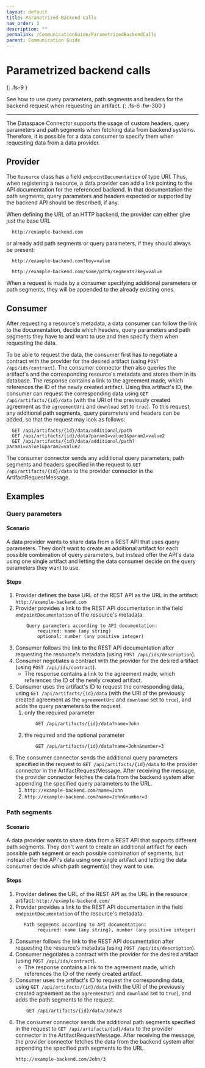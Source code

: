 ```yaml
---
layout: default
title: Parametrized Backend Calls
nav_order: 3
description: ""
permalink: /CommunicationGuide/ParametrizedBackendCalls
parent: Communication Guide
---
```


# Parametrized backend calls
{: .fs-9 }

See how to use query parameters, path segments and headers for the backend request when requesting an artifact.
{: .fs-6 .fw-300 }

---

The Dataspace Connector supports the usage of custom headers, query parameters and path segments when fetching data
from backend systems. Therefore, it is possible for a data consumer to specify them when requesting data from a data
provider.

## Provider

The `Resource` class has a field `endpointDocumentation` of type URI. Thus, when registering a resource, a data provider
can add a link pointing to the API documentation for the referenced backend. In that documentation the path segments,
query parameters and headers expected or supported by the backend API should be described, if any.

When defining the URL of an HTTP backend, the provider can either give just the base URL

	  http://example-backend.com

or already add path segments or query parameters, if they should always be present:

	  http://example-backend.com?key=value

	  http://example-backend.com/some/path/segments?key=value

When a request is made by a consumer specifying additional parameters or path segments, they will be appended to the
already existing ones.

## Consumer

After requesting a resource's metadata, a data consumer can follow the link to the documentation, decide which
headers, query parameters and path segments they have to and want to use and then specify them when requesting the data.

To be able to request the data, the consumer first has to negotiate a contract with the provider for the desired
artifact (using `POST /api/ids/contract`). The consumer connector then also queries the artifact's and the corresponding
resource's metadata and stores them in its database. The response contains a link to the agreement made, which
references the ID of the newly created artifact. Using this artifact's ID, the consumer can request the corresponding
data using `GET /api/artifacts/{id}/data` (with the URI of the previously created agreement as the `agreementUri` and
`download` set to `true`). To this request, any additional path segments, query parameters and headers can be added,
so that the request may look as follows:

      GET /api/artifacts/{id}/data/additional/path
      GET /api/artifacts/{id}/data?param1=value1&param2=value2
      GET /api/artifacts/{id}/data/additional/path?param1=value1&param2=value2

The consumer connector sends any additional query parameters, path segments and headers specified in the request to
`GET /api/artifacts/{id}/data` to the provider connector in the ArtifactRequestMessage.

## Examples

### Query parameters

#### Scenario

A data provider wants to share data from a REST API that uses query parameters. They don't want to create an additional
artifact for each possible combination of query parameters, but instead offer the API's data using one single
artifact and letting the data consumer decide on the query parameters they want to use.

#### Steps

1. Provider defines the base URL of the REST API as the URL in the artifact:
   `http://example-backend.com`
2. Provider provides a link to the REST API documentation in the field `endpointDocumentation` of the resource's
   metadata.
    ```
        Query parameters according to API documentation:
            required: name (any string)
            optional: number (any positive integer)
    ```
3. Consumer follows the link to the REST API documentation after requesting the resource's metadata
   (using `POST /api/ids/description`).
4. Consumer negotiates a contract with the provider for the desired artifact (using `POST /api/ids/contract`).
    * The response contains a link to the agreement made, which references the ID of the newly created artifact.
5. Consumer uses the artifact's ID to request the corresponding data, using `GET /api/artifacts/{id}/data` (with the
   URI of the previously created agreement as the `agreementUri` and `download` set to `true`), and adds the query
   parameters to the request.
    1) only the required parameter
        ```
            GET /api/artifacts/{id}/data?name=John
        ```
    2) the required and the optional parameter
        ```
            GET /api/artifacts/{id}/data?name=John&number=3
        ```
6. The consumer connector sends the additional query parameters specified in the request to
   `GET /api/artifacts/{id}/data` to the provider connector in the ArtifactRequestMessage. After receiving the message,
   the provider connector fetches the data from the backend system after appending the specified query parameters to
   the URL.
    1) `http://example-backend.com?name=John`
    2) `http://example-backend.com?name=John&number=3`

### Path segments

#### Scenario

A data provider wants to share data from a REST API that supports different path segments. They don't want to create an
additional artifact for each possible path segment or each possible combination of segments, but instead offer the
API's data using one single artifact and letting the data consumer decide which path segment(s) they want to use.

#### Steps

1. Provider defines the URL of the REST API as the URL in the resource artifact:
   `http://example-backend.com/`
2. Provider provides a link to the REST API documentation in the field `endpointDocumentation` of the resource's
   metadata.
    ```
       Path segments according to API documentation:
            required: name (any string), number (any positive integer)
    ```
3. Consumer follows the link to the REST API documentation after requesting the resource's metadata
   (using `POST /api/ids/description`).
4. Consumer negotiates a contract with the provider for the desired artifact (using `POST /api/ids/contract`).
    * The response contains a link to the agreement made, which references the ID of the newly created artifact.
5. Consumer uses the artifact's ID to request the corresponding data, using `GET /api/artifacts/{id}/data` (with the
   URI of the previously created agreement as the `agreementUri` and `download` set to `true`), and adds the path
   segments to the request.
    ```
        GET /api/artifacts/{id}/data/John/3
    ```
6. The consumer connector sends the additional path segments specified in the request to
   `GET /api/artifacts/{id}/data` to the provider connector in the ArtifactRequestMessage. After receiving the message,
   the provider connector fetches the data from the backend system after appending the specified path segments to
   the URL.
    ```
    http://example-backend.com/John/3
    ```
